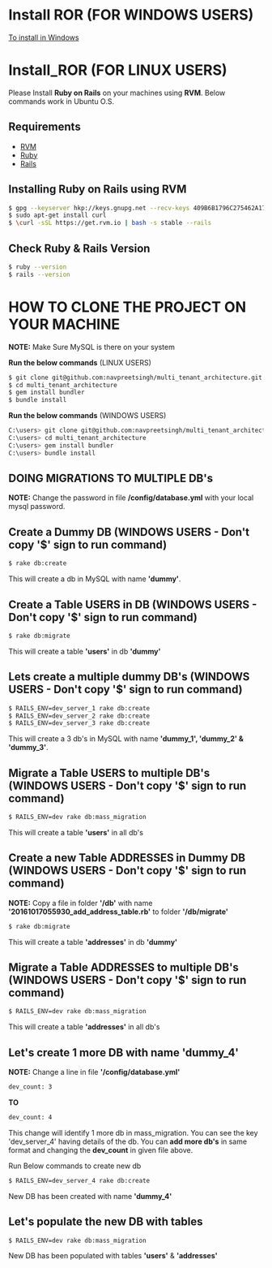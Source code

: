 # Install ROR (FOR WINDOWS USERS)
[To install in Windows](https://github.com/navpreetsingh/install_ROR/wiki/Install-ROR-in-Windows)

# Install_ROR (FOR LINUX USERS)
Please Install **Ruby on Rails** on your machines using **RVM**. Below commands work in Ubuntu O.S.

## Requirements

* [RVM](https://rvm.io/rvm/install)
* [Ruby](https://www.ruby-lang.org/en/)
* [Rails](http://rubyonrails.org/)

## Installing Ruby on Rails using RVM

```sh
$ gpg --keyserver hkp://keys.gnupg.net --recv-keys 409B6B1796C275462A1703113804BB82D39DC0E3
$ sudo apt-get install curl
$ \curl -sSL https://get.rvm.io | bash -s stable --rails
```

## Check Ruby & Rails Version

```sh
$ ruby --version
$ rails --version
```

# HOW TO CLONE THE PROJECT ON YOUR MACHINE
**NOTE:** Make Sure MySQL is there on your system

**Run the below commands** (LINUX USERS)
```sh
$ git clone git@github.com:navpreetsingh/multi_tenant_architecture.git
$ cd multi_tenant_architecture
$ gem install bundler
$ bundle install
```

**Run the below commands** (WINDOWS USERS)
```sh
C:\users> git clone git@github.com:navpreetsingh/multi_tenant_architecture.git
C:\users> cd multi_tenant_architecture
C:\users> gem install bundler
C:\users> bundle install
```

## DOING MIGRATIONS TO MULTIPLE DB's

**NOTE:** Change the password in file **/config/database.yml** with your local mysql password.

## Create a Dummy DB (WINDOWS USERS - Don't copy '$' sign to run command)
```sh
$ rake db:create
```
This will create a db in MySQL with name **'dummy'**.

## Create a Table USERS in DB (WINDOWS USERS - Don't copy '$' sign to run command)
```sh
$ rake db:migrate
```
This will create a table **'users'** in db **'dummy'**

## Lets create a multiple dummy DB's (WINDOWS USERS - Don't copy '$' sign to run command)
```sh
$ RAILS_ENV=dev_server_1 rake db:create
$ RAILS_ENV=dev_server_2 rake db:create
$ RAILS_ENV=dev_server_3 rake db:create
```
This will create a 3 db's in MySQL with name **'dummy_1', 'dummy_2' & 'dummy_3'**.

## Migrate a Table USERS to multiple DB's (WINDOWS USERS - Don't copy '$' sign to run command)
```sh
$ RAILS_ENV=dev rake db:mass_migration
```
This will create a table **'users'** in all db's

## Create a new Table ADDRESSES in Dummy DB (WINDOWS USERS - Don't copy '$' sign to run command)
**NOTE:** Copy a file in folder **'/db'** with name **'20161017055930_add_address_table.rb'** to folder **'/db/migrate'**
```sh
$ rake db:migrate
```
This will create a table **'addresses'** in db **'dummy'**

## Migrate a Table ADDRESSES to multiple DB's (WINDOWS USERS - Don't copy **'$'** sign to run command)
```sh
$ RAILS_ENV=dev rake db:mass_migration
```
This will create a table **'addresses'** in all db's

## Let's create 1 more DB with name 'dummy_4'
**NOTE:** Change a line in file **'/config/database.yml'**
```sh
dev_count: 3
```
**TO**
```sh
dev_count: 4
```
This change will identify 1 more db in mass_migration. You can see the key 'dev_server_4' having details of the db. You can **add more db's** in same format and changing the **dev_count** in given file above.

Run Below commands to create new db
```sh
$ RAILS_ENV=dev_server_4 rake db:create
```
New DB has been created with name **'dummy_4'**

## Let's populate the new DB with tables
```sh
$ RAILS_ENV=dev rake db:mass_migration
```
New DB has been populated with tables **'users'** & **'addresses'**